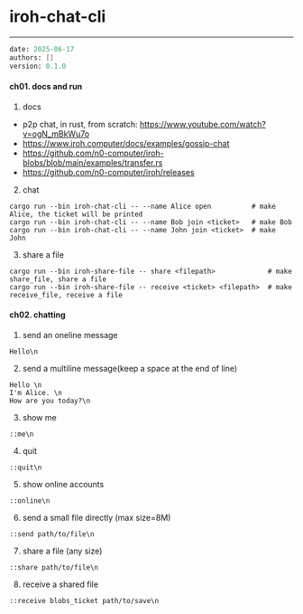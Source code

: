 # iroh-chat-cli
---
```meta
date: 2025-06-17
authors: []
version: 0.1.0
```


#### ch01. docs and run
1. docs
- p2p chat, in rust, from scratch: https://www.youtube.com/watch?v=ogN_mBkWu7o
- https://www.iroh.computer/docs/examples/gossip-chat
- https://github.com/n0-computer/iroh-blobs/blob/main/examples/transfer.rs
- https://github.com/n0-computer/iroh/releases

2. chat
```
cargo run --bin iroh-chat-cli -- --name Alice open          # make Alice, the ticket will be printed
cargo run --bin iroh-chat-cli -- --name Bob join <ticket>   # make Bob
cargo run --bin iroh-chat-cli -- --name John join <ticket>  # make John
```

3. share a file
```
cargo run --bin iroh-share-file -- share <filepath>             # make share_file, share a file
cargo run --bin iroh-share-file -- receive <ticket> <filepath>  # make receive_file, receive a file
```


#### ch02. chatting
1. send an oneline message
```
Hello\n
```

2. send a multiline message(keep a space at the end of line)
```
Hello \n
I'm Alice. \n
How are you today?\n
```

3. show me
```
::me\n
```

4. quit
```
::quit\n
```

5. show online accounts
```
::online\n
```

6. send a small file directly (max size=8M)
```
::send path/to/file\n
```

7. share a file (any size)
```
::share path/to/file\n
```

8. receive a shared file
```
::receive blobs_ticket path/to/save\n
```

